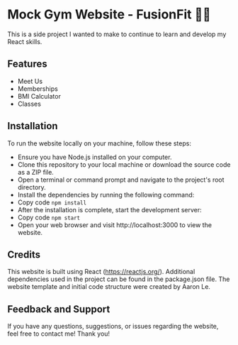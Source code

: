 # Mock Gym Website - FusionFit 🏋🏽
This is a side project I wanted to make to continue to learn and develop my React skills. 

## Features
- Meet Us
- Memberships
- BMI Calculator
- Classes

## Installation
To run the website locally on your machine, follow these steps:

- Ensure you have Node.js installed on your computer.
- Clone this repository to your local machine or download the source code as a ZIP file.
- Open a terminal or command prompt and navigate to the project's root directory.
- Install the dependencies by running the following command:
- Copy code
```npm install```
- After the installation is complete, start the development server:
- Copy code
```npm start```
- Open your web browser and visit http://localhost:3000 to view the website.

## Credits
This website is built using React (https://reactjs.org/).
Additional dependencies used in the project can be found in the package.json file.
The website template and initial code structure were created by Aaron Le.

## Feedback and Support
If you have any questions, suggestions, or issues regarding the website, feel free to contact me! Thank you!
